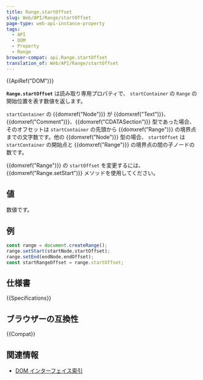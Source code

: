 ```yaml
---
title: Range.startOffset
slug: Web/API/Range/startOffset
page-type: web-api-instance-property
tags:
  - API
  - DOM
  - Property
  - Range
browser-compat: api.Range.startOffset
translation_of: Web/API/Range/startOffset
---
```

{{ApiRef("DOM")}}

**`Range.startOffset`** は読み取り専用プロパティで、 `startContainer` の `Range` の開始位置を表す数値を返します。

`startContainer` の {{domxref("Node")}} が {{domxref("Text")}}、{{domxref("Comment")}}、{{domxref("CDATASection")}} 型であった場合、そのオフセットは `startContainer` の先頭から {{domxref("Range")}} の境界点までの文字数です。他の {{domxref("Node")}} 型の場合、 `startOffset` は `startContainer` の開始点と {{domxref("Range")}} の境界点の間の子ノードの数です。

{{domxref("Range")}} の `startOffset` を変更するには、 {{domxref("Range.setStart")}} メソッドを使用してください。

## 値

数値です。

## 例

```js
const range = document.createRange();
range.setStart(startNode,startOffset);
range.setEnd(endNode,endOffset);
const startRangeOffset = range.startOffset;
```

## 仕様書

{{Specifications}}

## ブラウザーの互換性

{{Compat}}

## 関連情報

- [DOM インターフェイス索引](/ja/docs/Web/API/Document_Object_Model)
